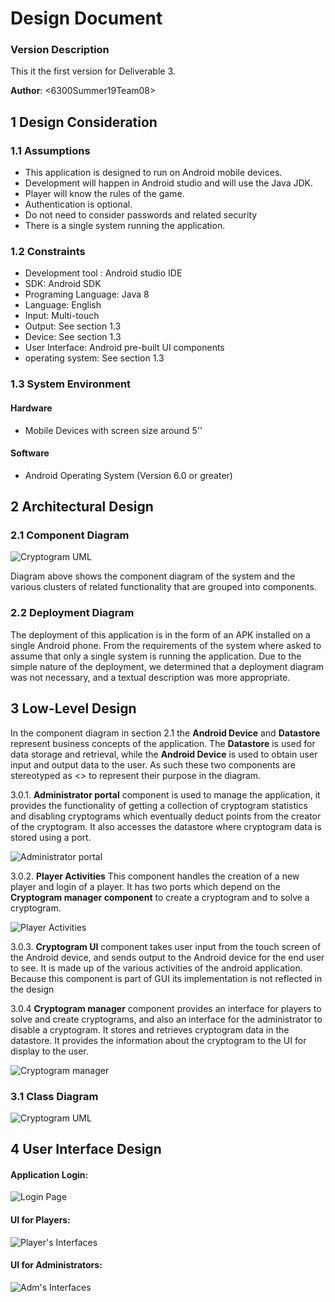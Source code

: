 # Design Document

### Version Description

This it the first version for Deliverable 3.


**Author**: \<6300Summer19Team08>

## 1 Design Consideration
### 1.1 Assumptions
- This application is designed to run on Android mobile devices.
- Development will happen in Android studio and will use the Java JDK.
- Player will know the rules of the game.
- Authentication is optional.
- Do not need to consider passwords and related security
- There is a single system running the application.

### 1.2 Constraints

- Development tool : Android studio IDE
- SDK: Android SDK
- Programing Language: Java 8
- Language: English
- Input: Multi-touch
- Output: See section 1.3
- Device: See section 1.3 
- User Interface: Android pre-built UI components
- operating system: See section 1.3 

### 1.3 System Environment
#### Hardware
- Mobile Devices with screen size around 5''

#### Software
- Android Operating System (Version 6.0 or greater)

## 2 Architectural Design
### 2.1 Component Diagram
![Cryptogram UML](./images/component.png)

Diagram above shows the component diagram of the system and the various clusters of related functionality that are grouped into components.


### 2.2 Deployment Diagram
The deployment of this application is in the form of an APK installed on a single Android phone. From the requirements of the system where asked to assume that only a single system is running the application. Due to the simple nature of the deployment, we determined that a deployment diagram was not necessary, and a textual description was more appropriate.

## 3 Low-Level Design

In the component diagram in section 2.1 the **Android Device** and **Datastore** represent business concepts of the application. The **Datastore** is used for data storage and retrieval, while the **Android Device** is used to obtain user input and output data to the user. As such these two components are stereotyped as <<Entity>> to represent their purpose in the diagram.

3.0.1. **Administrator portal** component is used to manage the application, it provides the functionality of getting a collection of cryptogram statistics and disabling cryptograms which eventually deduct points from the creator of the cryptogram. It also accesses the datastore where cryptogram data is stored using a port.

![Administrator portal](./images/3.0.1.png)

3.0.2. **Player Activities** This component handles the creation of a new player and login of a player. It has two ports which depend on the **Cryptogram manager component** to create a cryptogram and to solve a cryptogram.

![Player Activities](./images/3.0.2.png)

3.0.3. **Cryptogram UI** component takes user input from the touch screen of the Android device, and sends output to the Android device for the end user to see. It is made up of the various activities of the android application. Because this component is part of GUI its implementation is not reflected in the design

3.0.4 **Cryptogram manager** component provides an interface for players to solve and create cryptograms, and also an interface for the administrator to disable a cryptogram. It stores and retrieves cryptogram data in the datastore. It provides the information about the cryptogram to the UI for display to the user.

![Cryptogram manager](./images/3.0.4.png)


### 3.1 Class Diagram
![Cryptogram UML](../Design-Team/images/design-team.png)

## 4 User Interface Design
#### Application Login:
![Login Page](./images/AppLoginPage.png)

#### UI for Players:
![Player's Interfaces](./images/Interfaces_player.png)

#### UI for Administrators:
![Adm's Interfaces](./images/Interfaces_Adm.png)
